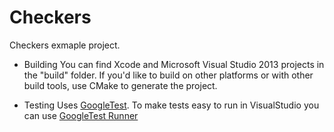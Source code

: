 Checkers
========

Checkers exmaple project.

* Building
You can find Xcode and Microsoft Visual Studio 2013 projects in the "build" folder.
If you'd like to build on other platforms or with other build tools, use CMake to generate the project.

* Testing
Uses [GoogleTest](https://code.google.com/p/googletest/). To make tests easy to run in VisualStudio you can use [GoogleTest Runner](https://visualstudiogallery.msdn.microsoft.com/9dd47c21-97a6-4369-b326-c562678066f0)